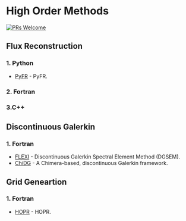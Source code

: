 # High Order Methods

[![PRs Welcome](https://img.shields.io/badge/PRs-welcome-brightgreen.svg?style=flat-square)](http://makeapullrequest.com)


## Flux Reconstruction

### 1. Python
* [PyFR](https://github.com/PyFR/PyFR) - PyFR.

### 2. Fortran

### 3.C++



## Discontinuous Galerkin

### 1. Fortran
* [FLEXI](https://github.com/flexi-framework/flexi) - Discontinuous Galerkin Spectral Element Method (DGSEM).
* [ChiDG](https://github.com/nwukie/ChiDG) - A Chimera-based, discontinuous Galerkin framework.



## Grid Geneartion

### 1. Fortran
* [HOPR](https://github.com/flexi-framework/hopr) - HOPR.